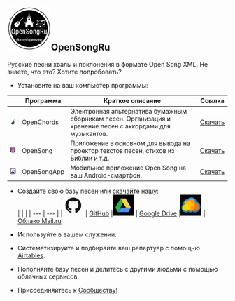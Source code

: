## ![logo](img/logo_cut.jpg)OpenSongRu
      
Русские песни хвалы и поклонения в формате Open Song XML.
Не знаете, что это? Хотите попробовать?

* Установите на ваш компьютер программы:

|   | Программа | Краткое описание | Ссылка |
| --- | --- | --- | --- |
|![1](img/oc_icon.png)   | OpenChords | Электронная альтернатива бумажным сборникам песен. Организация и хранение песен с аккордами для музыкантов. |[Скачать](https://sourceforge.net/projects/openchords/files/latest/download) |
|![2](img/os_icon.png)   | OpenSong | Приложение в основном для вывода на проектор текстов песен, стихов из Библии и т.д. |[Скачать](https://sourceforge.net/projects/opensong/files/latest/download) |
|![3](img/osa_icon.png)  | OpenSongApp | Мобильное приложение Open Song на ваш Android-смартфон. |[Скачать](https://play.google.com/store/apps/details?id=com.garethevans.church.opensongtablet&hl=ru) |
* Создайте свою базу песен или скачайте нашу:  
|   |   |
| --- | --- |
|![1](img/icon_gh.jpg) | [GitHub](https://github.com/SergKnyz/OpenSongRu/archive/master.zip)
|![1](img/icon_gdr.jpg) | [Google Drive](https://drive.google.com/open?id=1K4NR7njvLmjtOn2Ljp7YpigRXDAG-Hb-)
|![1](img/icon_mail.jpg) | [Облако Mail.ru](https://cloud.mail.ru/public/BntW/H7FubED5D) 

* Используйте в вашем служении.
* Систематизируйте и подбирайте ваш репертуар с помощью [Airtables](https://airtable.com/shrf59t6LkyvGAQ4R).
* Пополняйте базу песен и делитесь с другими людьми с помощью облачных сервисов.
* Присоединяйтесь к [Сообществу!](https://vk.com/opensong)
